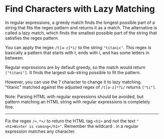 # Find Characters with Lazy Matching

In regular expressions, a greedy match finds the longest possible part of a string that fits the regex pattern and returns it as a match. The alternative is called a lazy match, which finds the smallest possible part of the string that satisfies the regex pattern.

You can apply the regex `/t[a-z]*i/` to the string `"titanic"`. This regex is basically a pattern that starts with t, ends with i, and has some letters in between.

Regular expressions are by default greedy, so the match would return `["titani"]`. It finds the largest sub-string possible to fit the pattern.

However, you can use the ? character to change it to lazy matching. "titanic" matched against the adjusted regex of `/t[a-z]*?i/` returns `["ti"]`.

Note: Parsing HTML with regular expressions should be avoided, but pattern matching an HTML string with regular expressions is completely fine.

---

Fix the regex `/<.*>/` to return the HTML tag `<h1>` and not the text `"<h1>Winter is coming</h1>"`. Remember the wildcard . in a regular expression matches any character.
